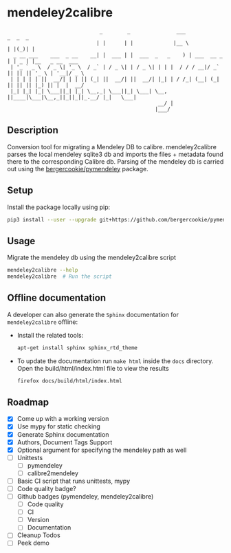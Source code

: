 # mendeley2calibre

```
                              _        _               ___              _  _  _
                             | |      | |             |__ \            | |(_)| |
  _ __ ___    ___  _ __    __| |  ___ | |  ___  _   _    ) | ___  __ _ | | _ | |__   _ __  ___
 | '_ ` _ \  / _ \| '_ \  / _` | / _ \| | / _ \| | | |  / / / __|/ _` || || || '_ \ | '__|/ _ \
 | | | | | ||  __/| | | || (_| ||  __/| ||  __/| |_| | / /_| (__| (_| || || || |_) || |  |  __/
 |_| |_| |_| \___||_| |_| \__,_| \___||_| \___| \__, ||____|\___|\__,_||_||_||_.__/ |_|   \___|
                                                 __/ |
                                                |___/
```


## Description

Conversion tool for migrating a Mendeley DB to calibre. mendeley2calibre parses
the local mendeley sqlite3 db and imports the files + metadata found there to
the corresponding Calibre db. Parsing of the mendeley db is carried out using
the [bergercookie/pymendeley](https://github.com/bergercookie/pymendeley)
package.

## Setup

Install the package locally using pip:

  ```sh
  pip3 install --user --upgrade git+https://github.com/bergercookie/pymendeley
  ```

## Usage

Migrate the mendeley db using the mendeley2calibre script

  ```sh
  mendeley2calibre --help
  mendeley2calibre  # Run the script
  ```

## Offline documentation

A developer can also generate the `Sphinx` documentation for `mendeley2calibre` offline:

- Install the related tools:

  ```sh
  apt-get install sphinx sphinx_rtd_theme
  ```
- To update the documentation run `make html` inside the `docs` directory.
    Open the build/html/index.html file to view the results

  ```sh
  firefox docs/build/html/index.html
  ```


## Roadmap

- [X] Come up with a working version
- [X] Use mypy for static checking
- [X] Generate Sphinx documentation
- [X] Authors, Document Tags Support
- [X] Optional argument for specifying the mendeley path as well
- [ ] Unittests
  - [ ] pymendeley
  - [ ] calibre2mendeley
- [ ] Basic CI script that runs unittests, mypy
- [ ] Code quality badge?
- [ ] Github badges (pymendeley, mendeley2calibre)
  - [ ] Code quality
  - [ ] CI
  - [ ] Version
  - [ ] Documentation
- [ ] Cleanup Todos
- [ ] Peek demo
